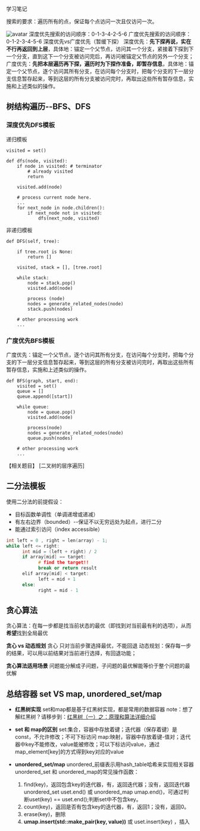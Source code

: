 学习笔记

搜索的要求：遍历所有的点，保证每个点访问一次且仅访问一次。

![avatar](https://gitee.com/chunxianwang/ImageHost/raw/master/uPic/DFS和BFS.png)
深度优先搜索的访问顺序：0-1-3-4-2-5-6
广度优先搜索的访问顺序：0-1-2-3-4-5-6
深度优先vs广度优先（暂缓下探）
深度优先：**先下探再说，实在不行再返回到上层**，具体地：锚定一个父节点，访问其一个分支，紧接着下探到下一个分支，直到这下一个分支被访问完后，再访问被锚定父节点的另外一个分支；
广度优先：**先把本层遍历再下探，遍历时为下探作准备，即暂存信息**，具体地：锚定一个父节点，逐个访问其所有分支，在访问每个分支时，把每个分支的下一层分支信息暂存起来，等到这层的所有分支被访问完时，再取出这些所有暂存信息，实施和上述类似的操作。

## 树结构遍历--BFS、DFS
### 深度优先DFS模板

递归模板
```
visited = set() 

def dfs(node, visited):
    if node in visited: # terminator
    	# already visited 
    	return 

	visited.add(node) 

	# process current node here. 
	...
	for next_node in node.children(): 
		if next_node not in visited: 
			dfs(next_node, visited)
```
非递归模板
```
def DFS(self, tree): 

	if tree.root is None: 
		return [] 

	visited, stack = [], [tree.root]

	while stack: 
		node = stack.pop() 
		visited.add(node)

		process (node) 
		nodes = generate_related_nodes(node) 
		stack.push(nodes) 

	# other processing work 
	...
```

### 广度优先BFS模板
广度优先：锚定一个父节点，逐个访问其所有分支，在访问每个分支时，把每个分支的下一层分支信息暂存起来，等到这层的所有分支被访问完时，再取出这些所有暂存信息，实施和上述类似的操作。

```
def BFS(graph, start, end):
    visited = set()
	queue = [] 
	queue.append([start]) 

	while queue: 
		node = queue.pop() 
		visited.add(node)

		process(node) 
		nodes = generate_related_nodes(node) 
		queue.push(nodes)

	# other processing work 
	...
```
【相关题目】
[二叉树的层序遍历]


## 二分法模板
使用二分法的前提假设：
* 目标函数单调性（单调递增或递减）
* 有左右边界（bounded）--保证不以无穷远处为起点，进行二分
* 能通过索引访问（index accessible）

```c++
int left = 0 , right = len(array) - 1;
while left <= right: 
	  int mid = (left + right) / 2 
	  if array[mid] == target: 
		    # find the target!! 
		    break or return result 
	  elif array[mid] < target: 
		    left = mid + 1 
	  else: 
		    right = mid - 1
```
## 贪心算法
贪心算法：在每一步都是找当前状态的最优（即找到对当前最有利的选项），从而**希望**找到全局最优

**贪心 vs 动态规划**
贪心 只对当前步骤选择最优，不能回退
动态规划：保存每一步的结果，可以用以前结果对当前进行选择，有回退功能；

**贪心算法适用场景**
问题能分解成子问题，子问题的最优解能等价于整个问题的最优解

## 总结容器 set VS map, unordered_set/map
* **红黑树实现**
  set和map都是基于红黑树实现，都是常用的数据容器
  note：想了解红黑树？请移步到：[红黑树（一）之：原理和算法详细介绍](https://www.cnblogs.com/skywang12345/p/3245399.html#a2)
* **set 和 map的区别**
  set:集合，容器中存放着键；迭代器（保存着键）是const，不允许修改；不可下标访问
  map:映射，容器中存放着键-值对；迭代器中key不能修改，value能被修改；可以下标访问value，通过map_element[key]的方式得到key对应的value

* **unordered_set/map**
  unordered_前缀表示用hash_table哈希来实现相关容器
  unordered_set 和 unordered_map的常见操作函数：
  1. find(key)，返回包含key的迭代器，有，返回迭代器；没有，返回迭代器unordered_set uset.end() 或 unordered_map umap.end()，可通过判断uset(key) == uset.end();判断set中不包含key。
  2. count(key)，返回是否有包含key的迭代器，有，返回1；没有，返回0。
  3. erase(key)，删除
  4. **umap.insert(std::make_pair(key, value))** 或 uset.insert(key) ，插入

